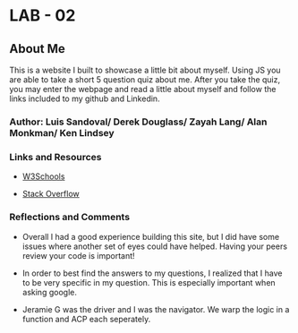 # LAB - 02

## About Me

This is a website I built to showcase a little bit about myself. Using JS you are able to take a short 5 question quiz about me. After you take the quiz, you may enter the webpage and read a little about myself and follow the links included to my github and Linkedin.

### Author: Luis Sandoval/ Derek Douglass/ Zayah Lang/ Alan Monkman/ Ken Lindsey

### Links and Resources

- [W3Schools](https://www.w3schools.com/)

- [Stack Overflow](https://stackoverflow.com/)

### Reflections and Comments

- Overall I had a good experience building this site, but I did have some issues where another set of eyes could have helped. Having your peers review your code is important!

- In order to best find the answers to my questions, I realized that I have to be very specific in my question. This is especially important when asking google.

- Jeramie G was the driver and I was the navigator. We warp the logic in a function and ACP each seperately.
